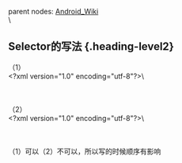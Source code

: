 parent nodes: [Android\_Wiki](Android_Wiki.html)\
\

Selector的写法 {.heading-level2}
--------------

（1）\
 \<?xml version="1.0" encoding="utf-8"?\>\

\
 \
 （2）\
 \<?xml version="1.0" encoding="utf-8"?\>\

\
 \
 （1）可以（2）不可以，所以写的时候顺序有影响
